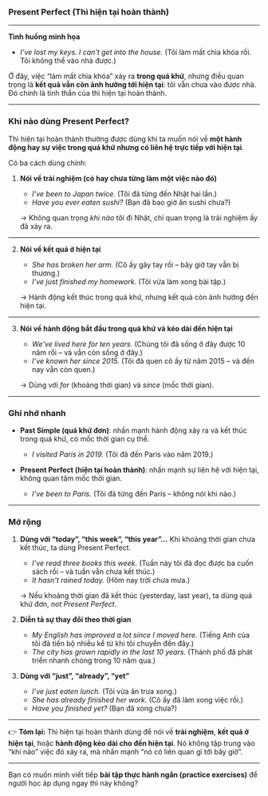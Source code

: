 ### Present Perfect (Thì hiện tại hoàn thành)

---

**Tình huống minh họa**

* *I’ve lost my keys. I can’t get into the house.*
  (Tôi làm mất chìa khóa rồi. Tôi không thể vào nhà được.)

Ở đây, việc “làm mất chìa khóa” xảy ra **trong quá khứ**, nhưng điều quan trọng là **kết quả vẫn còn ảnh hưởng tới hiện tại**: tôi vẫn chưa vào được nhà. Đó chính là tinh thần của thì hiện tại hoàn thành.

---

### Khi nào dùng Present Perfect?

Thì hiện tại hoàn thành thường được dùng khi ta muốn nói về **một hành động hay sự việc trong quá khứ nhưng có liên hệ trực tiếp với hiện tại**.

Có ba cách dùng chính:

1. **Nói về trải nghiệm (có hay chưa từng làm một việc nào đó)**

   * *I’ve been to Japan twice.*
     (Tôi đã từng đến Nhật hai lần.)
   * *Have you ever eaten sushi?*
     (Bạn đã bao giờ ăn sushi chưa?)

   → Không quan trọng *khi nào* tôi đi Nhật, chỉ quan trọng là trải nghiệm ấy đã xảy ra.

---

2. **Nói về kết quả ở hiện tại**

   * *She has broken her arm.*
     (Cô ấy gãy tay rồi – bây giờ tay vẫn bị thương.)
   * *I’ve just finished my homework.*
     (Tôi vừa làm xong bài tập.)

   → Hành động kết thúc trong quá khứ, nhưng kết quả còn ảnh hưởng đến hiện tại.

---

3. **Nói về hành động bắt đầu trong quá khứ và kéo dài đến hiện tại**

   * *We’ve lived here for ten years.*
     (Chúng tôi đã sống ở đây được 10 năm rồi – và vẫn còn sống ở đây.)
   * *I’ve known her since 2015.*
     (Tôi đã quen cô ấy từ năm 2015 – và đến nay vẫn còn quen.)

   → Dùng với *for* (khoảng thời gian) và *since* (mốc thời gian).

---

### Ghi nhớ nhanh

* **Past Simple (quá khứ đơn)**: nhấn mạnh hành động xảy ra và kết thúc trong quá khứ, có mốc thời gian cụ thể.

  * *I visited Paris in 2019.* (Tôi đã đến Paris vào năm 2019.)

* **Present Perfect (hiện tại hoàn thành)**: nhấn mạnh sự liên hệ với hiện tại, không quan tâm mốc thời gian.

  * *I’ve been to Paris.* (Tôi đã từng đến Paris – không nói khi nào.)

---

### Mở rộng

1. **Dùng với “today”, “this week”, “this year”…**
   Khi khoảng thời gian chưa kết thúc, ta dùng Present Perfect.

   * *I’ve read three books this week.*
     (Tuần này tôi đã đọc được ba cuốn sách rồi – và tuần vẫn chưa kết thúc.)
   * *It hasn’t rained today.*
     (Hôm nay trời chưa mưa.)

   → Nếu khoảng thời gian đã kết thúc (yesterday, last year), ta dùng quá khứ đơn, *not Present Perfect*.

2. **Diễn tả sự thay đổi theo thời gian**

   * *My English has improved a lot since I moved here.*
     (Tiếng Anh của tôi đã tiến bộ nhiều kể từ khi tôi chuyển đến đây.)
   * *The city has grown rapidly in the last 10 years.*
     (Thành phố đã phát triển nhanh chóng trong 10 năm qua.)

3. **Dùng với “just”, “already”, “yet”**

   * *I’ve just eaten lunch.* (Tôi vừa ăn trưa xong.)
   * *She has already finished her work.* (Cô ấy đã làm xong việc rồi.)
   * *Have you finished yet?* (Bạn đã xong chưa?)

---

👉 **Tóm lại:** Thì hiện tại hoàn thành dùng để nói về **trải nghiệm**, **kết quả ở hiện tại**, hoặc **hành động kéo dài cho đến hiện tại**. Nó không tập trung vào “khi nào” việc đó xảy ra, mà nhấn mạnh “nó có liên quan gì tới bây giờ”.

---

Bạn có muốn mình viết tiếp **bài tập thực hành ngắn (practice exercises)** để người học áp dụng ngay thì này không?
